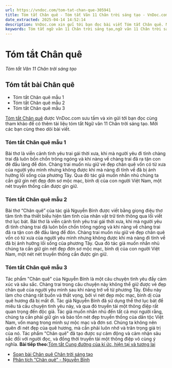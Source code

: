 ```yaml
---
url: https://vndoc.com/tom-tat-chan-que-305941
title: Tóm tắt Chân quê - Tóm tắt Văn 11 Chân trời sáng tạo - VnDoc.com
date_extracted: 2025-04-14 14:52:14
description: VnDoc.com xin gửi tới bạn đọc bài viết Tóm tắt Chân quê. Mời các bạn cùng tham khảo để có thêm tài liệu học Văn 11 Chân trời sáng tạo nhé.
keywords: Tóm tắt ngữ văn 11 Chân trời sáng tạo,ngữ văn 11 Chân trời sáng tạo,tóm tắt ngữ văn 11,tóm tắt văn 11,tóm tắt ngữ văn 11 chân trời,tóm tắt văn 11 Chân trời sáng tạo,ngữ văn 11,văn 11,tóm tắt văn 11 chân trời,Tóm tắt Chân quê,Tóm tắt bài Chân quê,Tóm tắt ngữ văn 11 chân trời sáng tạo bài Chân quê,chân quê
---
```


# Tóm tắt Chân quê
 _Tóm tắt Văn 11 Chân trời sáng tạo_
## Tóm tắt bài Chân quê
  * Tóm tắt Chân quê mẫu 1
  * Tóm tắt Chân quê mẫu 2
  * Tóm tắt Chân quê mẫu 3

[Tóm tắt Chân quê](<https://vndoc.com/tom-tat-chan-que-305941>) được VnDoc.com sưu tầm và xin gửi tới bạn đọc cùng tham khảo để có thêm tài liệu tóm tắt Ngữ văn 11 Chân trời sáng tạo. Mời các bạn cùng theo dõi bài viết.
### Tóm tắt Chân quê mẫu 1
Bài thơ là viễn cảnh tình yêu trai gái thời xưa, khi mà người yêu đi tỉnh chàng trai đã luôn bồn chồn trông ngóng và khi nàng về chàng trai đã ra tận con đê đầu làng để đón. Chàng trai muốn níu giữ vẻ đẹp chân quê vốn có từ xưa của người yêu mình nhưng không được khi mà nàng đi tỉnh về đã bị ảnh hưởng lối sống của phương Tây. Qua đó tác giả muốn nhắn nhủ chúng ta cần giữ gìn nét đẹp đơn sơ mộc mạc, bình dị của con người Việt Nam, một nét truyền thống cần được gìn giữ.
### Tóm tắt Chân quê mẫu 2
Bài thơ “Chân quê” của tác giả Nguyễn Bính được viết bằng giọng điệu thơ tâm tình tha thiết biểu hiện tâm tình của nhân vật trữ tình thông qua lối viết thơ lục bát. Bài thơ là viễn cảnh tình yêu trai gái thời xưa, khi mà người yêu đi tỉnh chàng trai đã luôn bồn chồn trông ngóng và khi nàng về chàng trai đã ra tận con đê đầu làng để đón. Chàng trai muốn níu giữ vẻ đẹp chân quê vốn có từ xưa của người yêu mình nhưng không được khi mà nàng đi tỉnh về đã bị ảnh hưởng lối sống của phương Tây. Qua đó tác giả muốn nhắn nhủ chúng ta cần giữ gìn nét đẹp đơn sơ mộc mạc, bình dị của con người Việt Nam, một nét nét truyền thống cần được gìn giữ.
### Tóm tắt Chân quê mẫu 3
Tác phẩm "Chân quê" của Nguyễn Bính là một câu chuyện tình yêu đầy cảm xúc và sâu sắc. Chàng trai trong câu chuyện này không thể giữ được vẻ đẹp chân quê của người yêu mình sau khi nàng trở về từ phương Tây. Điều này làm cho chàng rất buồn và thất vọng, bởi vì nét đẹp mộc mạc, bình dị của quê hương đã bị mất đi. Tác giả Nguyễn Bính đã sử dụng thể thơ lục bát để miêu tả câu chuyện tình yêu này, và qua đó truyền tải một thông điệp rất quan trọng đến độc giả. Tác giả muốn nhắn nhủ đến tất cả mọi người rằng, chúng ta cần phải giữ gìn và bảo tồn nét đẹp truyền thống của dân tộc Việt Nam, vốn mang trong mình sự mộc mạc và đơn sơ. Chúng ta không nên quên đi nét đẹp của quê hương, mà cần phải luôn nhớ và trân trọng giá trị của nó. Tác phẩm "Chân quê" đã tạo được sự cảm động và cảm nhận sâu sắc đối với người đọc, và đồng thời truyền tải một thông điệp vô cùng ý nghĩa.
**Bài tiếp theo:**[Tóm tắt Cung đường của kí ức, hiện tại và tương lai](<https://vndoc.com/tom-tat-cung-duong-cua-ki-uc-hien-tai-va-tuong-lai-305952>)
  * [Soạn bài Chân quê Chân trời sáng tạo](<https://vndoc.com/soan-bai-chan-que-chan-troi-sang-tao-298189>)
  * [Phân tích “Chân quê” - Nguyễn Bính](<https://vndoc.com/phan-tich-chan-que-nguyen-binh-299313>)

